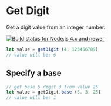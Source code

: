 # Get Digit

Get a digit value from an integer number.

[![Build status for Node.js 4.x and newer](https://github.com/sovpro/get-digit/workflows/Node.js%204.x%20and%20newer%20/badge.svg?branch=master)](https://github.com/sovpro/get-digit/commits/master)

```js
let value = getDigit (4, 123456789)
// value will be: 6
```

## Specify a base

```js
// get base 5 digit 3 from value 25
let value = getDigit.base (5, 3, 25)
// value will be: 1
```
